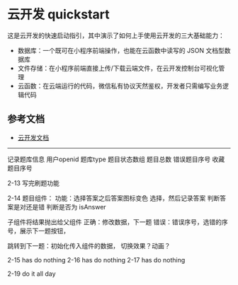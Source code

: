 # 云开发 quickstart

这是云开发的快速启动指引，其中演示了如何上手使用云开发的三大基础能力：

- 数据库：一个既可在小程序前端操作，也能在云函数中读写的 JSON 文档型数据库
- 文件存储：在小程序前端直接上传/下载云端文件，在云开发控制台可视化管理
- 云函数：在云端运行的代码，微信私有协议天然鉴权，开发者只需编写业务逻辑代码

## 参考文档

- [云开发文档](https://developers.weixin.qq.com/miniprogram/dev/wxcloud/basis/getting-started.html)



------------
记录题库信息
用户openid
题库type
题目状态数组
题目总数
错误题目序号
收藏题目序号

2-13
写完刷题功能


2-14
题目组件：
  功能：选择答案之后答案图标变色
    选择，然后记录答案
    判断答案是对还是错
    判断是否为 isAnswer


子组件将结果抛出给父组件
  正确：修改数据，下一题
  错误：错误序号，选错的序号，展示下一题按钮，
  
跳转到下一题：初始化传入组件的数据， 切换效果？动画？

2-15  has do nothing
2-16  has do nothing
2-17  has do nothing

2-19
  do it all day